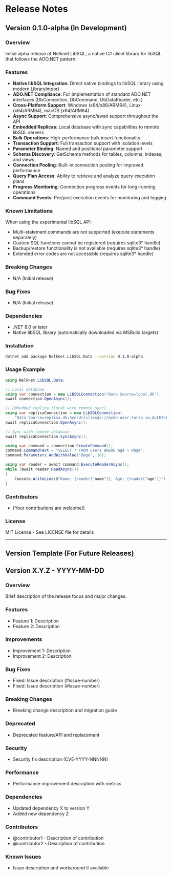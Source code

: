 # Release Notes

## Version 0.1.0-alpha (In Development)

### Overview
Initial alpha release of Nelknet.LibSQL, a native C# client library for libSQL that follows the ADO.NET pattern.

### Features
- **Native libSQL Integration**: Direct native bindings to libSQL library using modern LibraryImport
- **ADO.NET Compliance**: Full implementation of standard ADO.NET interfaces (DbConnection, DbCommand, DbDataReader, etc.)
- **Cross-Platform Support**: Windows (x64/x86/ARM64), Linux (x64/ARM64), macOS (x64/ARM64)
- **Async Support**: Comprehensive async/await support throughout the API
- **Embedded Replicas**: Local database with sync capabilities to remote libSQL servers
- **Bulk Operations**: High-performance bulk insert functionality
- **Transaction Support**: Full transaction support with isolation levels
- **Parameter Binding**: Named and positional parameter support
- **Schema Discovery**: GetSchema methods for tables, columns, indexes, and views
- **Connection Pooling**: Built-in connection pooling for improved performance
- **Query Plan Access**: Ability to retrieve and analyze query execution plans
- **Progress Monitoring**: Connection progress events for long-running operations
- **Command Events**: Pre/post execution events for monitoring and logging

### Known Limitations
When using the experimental libSQL API:
- Multi-statement commands are not supported (execute statements separately)
- Custom SQL functions cannot be registered (requires sqlite3* handle)
- Backup/restore functionality is not available (requires sqlite3* handle)
- Extended error codes are not accessible (requires sqlite3* handle)

### Breaking Changes
- N/A (Initial release)

### Bug Fixes
- N/A (Initial release)

### Dependencies
- .NET 8.0 or later
- Native libSQL library (automatically downloaded via MSBuild targets)

### Installation
```bash
dotnet add package Nelknet.LibSQL.Data --version 0.1.0-alpha
```

### Usage Example
```csharp
using Nelknet.LibSQL.Data;

// Local database
using var connection = new LibSQLConnection("Data Source=local.db");
await connection.OpenAsync();

// Embedded replica (local with remote sync)
using var replicaConnection = new LibSQLConnection(
    "Data Source=replica.db;SyncUrl=libsql://mydb-user.turso.io;AuthToken=your-token");
await replicaConnection.OpenAsync();

// Sync with remote database
await replicaConnection.SyncAsync();

using var command = connection.CreateCommand();
command.CommandText = "SELECT * FROM users WHERE age > @age";
command.Parameters.AddWithValue("@age", 18);

using var reader = await command.ExecuteReaderAsync();
while (await reader.ReadAsync())
{
    Console.WriteLine($"Name: {reader["name"]}, Age: {reader["age"]}");
}
```

### Contributors
- [Your contributions are welcome!]

### License
MIT License - See LICENSE file for details

---

## Version Template (For Future Releases)

## Version X.Y.Z - YYYY-MM-DD

### Overview
Brief description of the release focus and major changes.

### Features
- Feature 1: Description
- Feature 2: Description

### Improvements
- Improvement 1: Description
- Improvement 2: Description

### Bug Fixes
- Fixed: Issue description (#issue-number)
- Fixed: Issue description (#issue-number)

### Breaking Changes
- Breaking change description and migration guide

### Deprecated
- Deprecated feature/API and replacement

### Security
- Security fix description (CVE-YYYY-NNNNN)

### Performance
- Performance improvement description with metrics

### Dependencies
- Updated dependency X to version Y
- Added new dependency Z

### Contributors
- @contributor1 - Description of contribution
- @contributor2 - Description of contribution

### Known Issues
- Issue description and workaround if available